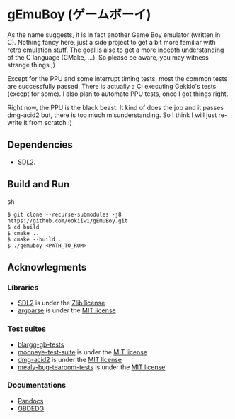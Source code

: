 # gEmuBoy (ゲームボーイ)

As the name suggests, it is in fact another Game Boy emulator (written in C). 
Nothing fancy here, just a side project to get a bit more familiar with retro emulation stuff. 
The goal is also to get a more indepth understanding of the C language (CMake, ...). So please be aware, you may witness strange things ;)

Except for the PPU and some interrupt timing tests, most the common tests are successfully passed.
There is actually a CI executing Gekkio's tests (except for some). I also plan to automate PPU tests, once I got things right.

Right now, the PPU is the black beast. It kind of does the job and it passes dmg-acid2 but, there is too much misunderstanding. 
So I think I will just re-write it from scratch :)

## Dependencies

- [SDL2](https://www.libsdl.org/). 

## Build and Run

sh
```
$ git clone --recurse-submodules -j8 https://github.com/ookiiwi/gEmuBoy.git
$ cd build
$ cmake ..
$ cmake --build .
$ ./gemuboy <PATH_TO_ROM>
```

## Acknowlegments

### Libraries

- [SDL2](https://www.libsdl.org/) is under the [Zlib license](https://github.com/libsdl-org/SDL/blob/main/LICENSE.txt)
- [argparse](https://github.com/cofyc/argparse) is under the [MIT license](https://github.com/cofyc/argparse/blob/master/LICENSE)

### Test suites

- [blargg-gb-tests](https://gbdev.gg8.se/files/roms/blargg-gb-tests/)
- [mooneye-test-suite](https://github.com/Gekkio/mooneye-test-suite/tree/main) is under the [MIT license](https://github.com/Gekkio/mooneye-test-suite/blob/main/LICENSE)
- [dmg-acid2](https://github.com/mattcurrie/dmg-acid2) is under the [MIT license](https://github.com/mattcurrie/dmg-acid2/blob/master/LICENSE)
- [mealy-bug-tearoom-tests](https://github.com/mattcurrie/mealybug-tearoom-tests) is under the [MIT license](https://github.com/mattcurrie/mealybug-tearoom-tests/blob/master/LICENSE)

### Documentations

- [Pandocs](https://gbdev.io/pandocs)
- [GBDEDG](https://hacktix.github.io/GBEDG)

